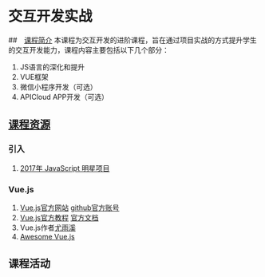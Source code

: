 # 交互开发实战

##　[课程简介](https://github.com/BestACE/interaction/issues/1)
本课程为交互开发的进阶课程，旨在通过项目实战的方式提升学生的交互开发能力，课程内容主要包括以下几个部分：
1. JS语言的深化和提升
2. VUE框架
3. 微信小程序开发（可选）
4. APICloud APP开发（可选）

## [课程资源](https://github.com/BestACE/interaction/issues/2)
### 引入
1. [2017年 JavaScript 明星项目](https://risingstars.js.org/2017/zh)

### Vue.js
1. [Vue.js官方网站](https://cn.vuejs.org/)  [github官方账号](https://github.com/vuejs/vue)
2. [Vue.js官方教程](https://cn.vuejs.org/v2/guide/) [官方文档](https://cn.vuejs.org/v2/api/)
3. Vue.js作者[尤雨溪](http://evanyou.me/)
4. [Awesome Vue.js](https://github.com/vuejs/awesome-vue)

## 课程活动
